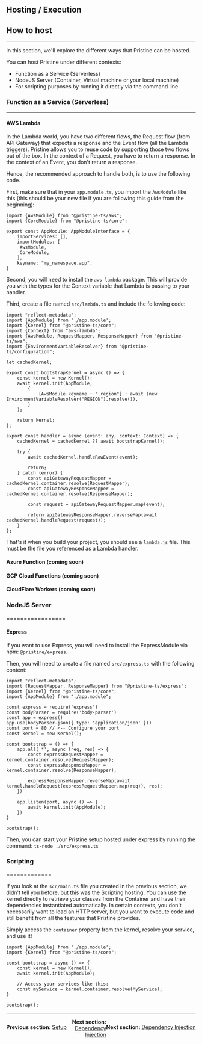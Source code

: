 Hosting / Execution
-------------------

## How to host
--------------

In this section, we'll explore the different ways that Pristine can be hosted.

You can host Pristine under different contexts:
* Function as a Service (Serverless)
* NodeJS Server (Container, Virtual machine or your local machine)
* For scripting purposes by running it directly via the command line

### Function as a Service (Serverless)
--------------------------------------

#### AWS Lambda
In the Lambda world, you have two different flows, the Request flow (from API Gateway) that expects a response and the Event flow (all the Lambda triggers). Pristine allows you to reuse code by supporting those two flows out of the box. In the context of a Request, you have to return a response. In the context of an Event, you don't return a response.

Hence, the recommended approach to handle both, is to use the following code.

First, make sure that in your `app.module.ts`, you import the `AwsModule` like this (this should be your new file if you are following this guide from the beginning):
```
import {AwsModule} from "@pristine-ts/aws";
import {CoreModule} from "@pristine-ts/core";

export const AppModule: AppModuleInterface = {
    importServices: [],
    importModules: [
     AwsModule,
     CoreModule,
    ],
    keyname: "my_namespace.app",
}
```
Second, you will need to install the `aws-lambda` package. This will provide you with the types for the Context variable that Lambda is passing to your handler.

Third, create a file named `src/lambda.ts` and include the following code:

```
import "reflect-metadata";
import {AppModule} from './app.module';
import {Kernel} from "@pristine-ts/core";
import {Context} from "aws-lambda";
import {AwsModule, RequestMapper, ResponseMapper} from "@pristine-ts/aws";
import {EnvironmentVariableResolver} from "@pristine-ts/configuration";

let cachedKernel;

export const bootstrapKernel = async () => {
    const kernel = new Kernel();
    await kernel.init(AppModule,
        {
            [AwsModule.keyname + ".region"] : await (new EnvironmentVariableResolver("REGION").resolve()),
        }
    );

    return kernel;
};

export const handler = async (event: any, context: Context) => {
    cachedKernel = cachedKernel ?? await bootstrapKernel();

    try {
        await cachedKernel.handleRawEvent(event);

        return;
    } catch (error) {
        const apiGatewayRequestMapper = cachedKernel.container.resolve(RequestMapper);
        const apiGatewayResponseMapper = cachedKernel.container.resolve(ResponseMapper);

        const request = apiGatewayRequestMapper.map(event);

        return apiGatewayResponseMapper.reverseMap(await cachedKernel.handleRequest(request));
    }
};

```

That's it when you build your project, you should see a `lambda.js` file. This must be the file you referenced as a Lambda handler.

#### Azure Function (coming soon)

#### GCP Cloud Functions (coming soon)

#### CloudFlare Workers (coming soon)


### NodeJS Server
=================

#### Express
If you want to use Express, you will need to install the ExpressModule via npm: `@pristine/express`.

Then, you will need to create a file named `src/express.ts` with the following content:

```
import "reflect-metadata";
import {RequestMapper, ResponseMapper} from "@pristine-ts/express";
import {Kernel} from "@pristine-ts/core";
import {AppModule} from "./app.module";

const express = require('express')
const bodyParser = require('body-parser')
const app = express()
app.use(bodyParser.json({ type: 'application/json' }))
const port = 80 // <-- Configure your port
const kernel = new Kernel();

const bootstrap = () => {
    app.all('*', async (req, res) => {
        const expressRequestMapper = kernel.container.resolve(RequestMapper);
        const expressResponseMapper = kernel.container.resolve(ResponseMapper);

        expressResponseMapper.reverseMap(await kernel.handleRequest(expressRequestMapper.map(req)), res);
    })

    app.listen(port, async () => {
        await kernel.init(AppModule);
    })
}

bootstrap();
```

Then, you can start your Pristine setup hosted under express by running the command:
`ts-node ./src/express.ts`


### Scripting
=============

If you look at the `scr/main.ts` file you created in the previous section, we didn't tell you before, but this was the Scripting hosting. You can use the kernel directly to retrieve your classes from the Container and have their dependencies instantiated automatically. In certain contexts, you don't necessarily want to load an HTTP server, but you want to execute code and still benefit from all the features that Pristine provides. 

Simply access the `container` property from the kernel, resolve your service, and use it!

```
import {AppModule} from './app.module';
import {Kernel} from "@pristine-ts/core";

const bootstrap = async () => {
    const kernel = new Kernel();
    await kernel.init(AppModule);
    
    // Access your services like this:
    const myService = kernel.container.resolve(MyService);
}

bootstrap();
```

-----
<p align="left" style="float:left">
<strong>Previous section: </strong> <a href="01.setup.md">Setup</a>
</p>

<p align="right" style="float: right">
<strong>Next section: </strong> <a href="03.dependency-injection.md">Dependency Injection</a>
</p>

<p align="right">
<strong>Next section: </strong> <a href="03.dependency-injection.md">Dependency Injection</a>
</p>

